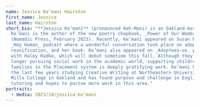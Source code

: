 ```yaml
---
name: Jessica Ke’mani Hairston
first_name: Jessica
last_name: Hairston
short_bio: "**Jessica Ke’mani** (pronounced Keh-Mani) is an Oakland-born poet.
  Ke’mani is the author of the new poetry chapbook, _Power of Our Wombs_
  (Nomadic Press, February 2023). Recently, Ke’mani appeared on Susan Ruth’s
  _Hey Human_ podcast where a wonderful conversation took place on adoption,
  reunification, and her book. Ke’mani also appeared on _Adoptees-on_ podcast
  with Haley Radke, which will debut sometime this fall. Although they are no
  longer pursuing social work in the academic world, supporting children and
  families in the Placement system is deeply gratifying work. Ke’mani has spent
  the last few years studying Creative Writing at Northeastern University at
  Mills College in Oakland and has found purpose and challenge in English
  tutoring and hopes to pursue more work in this area."
portraits:
  - media: 2023/10/jessica-ke’mani
---
```

